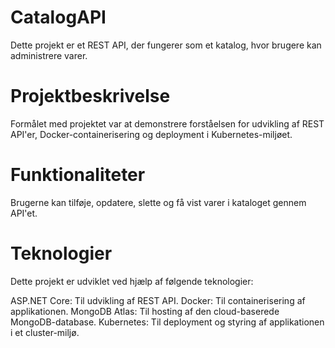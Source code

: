 # CatalogAPI
Dette projekt er et REST API, der fungerer som et katalog, hvor brugere kan administrere varer.

# Projektbeskrivelse
Formålet med projektet var at demonstrere forståelsen for udvikling af REST API'er, Docker-containerisering og deployment i Kubernetes-miljøet.

# Funktionaliteter
Brugerne kan tilføje, opdatere, slette og få vist varer i kataloget gennem API'et.

# Teknologier
Dette projekt er udviklet ved hjælp af følgende teknologier:

ASP.NET Core: Til udvikling af REST API.
Docker: Til containerisering af applikationen.
MongoDB Atlas: Til hosting af den cloud-baserede MongoDB-database.
Kubernetes: Til deployment og styring af applikationen i et cluster-miljø.
